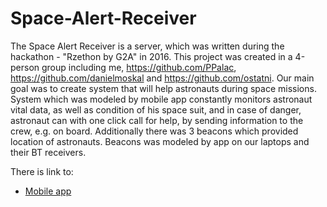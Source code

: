 # Space-Alert-Receiver
The Space Alert Receiver is a server, which was written during the hackathon - "Rzethon by G2A" in 2016.
This project was created in a 4-person group including me, https://github.com/PPalac, https://github.com/danielmoskal and https://github.com/ostatni.
Our main goal was to create system that will help astronauts during space missions. System which was modeled by mobile app constantly monitors astronaut vital data, as well as condition of his space suit, and in case of danger, astronaut can with one click call for help, by sending information to the crew, e.g. on board. Additionally there was 3 beacons which provided location of astronauts. Beacons was modeled by app on our laptops and their BT receivers.

There is link to:
* [Mobile app](https://github.com/PPalac/SpaceAlert)